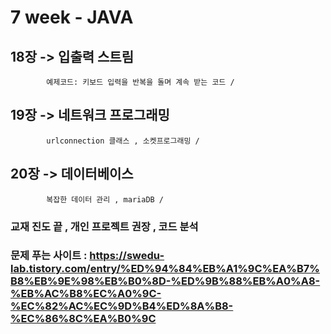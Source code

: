 # 7 week - JAVA
## 18장 -> 입출력 스트림 
            예제코드: 키보드 입력을 반복을 돌며 계속 받는 코드 /
## 19장 -> 네트워크 프로그래밍 
            urlconnection 클래스 , 소켓프로그래밍 /
## 20장 -> 데이터베이스
            복잡한 데이터 관리 , mariaDB / 
### 교재 진도 끝 , 개인 프로젝트 권장 , 코드 분석
### 문제 푸는 사이트 : https://swedu-lab.tistory.com/entry/%ED%94%84%EB%A1%9C%EA%B7%B8%EB%9E%98%EB%B0%8D-%ED%9B%88%EB%A0%A8-%EB%AC%B8%EC%A0%9C-%EC%82%AC%EC%9D%B4%ED%8A%B8-%EC%86%8C%EA%B0%9C